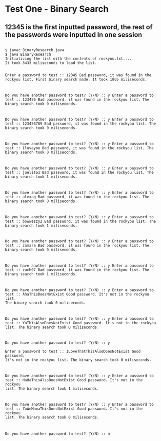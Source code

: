 # Test One - Binary Search
## 12345 is the first inputted password, the rest of the passwords were inputted in one session

<code>
$ javac BinaryResearch.java 
$ java BinaryResearch 
Initializing the list with the contents of rockyou.txt....
It took 8433 miliseconds to load the list.

Enter a password to test :: 12345
Bad password, it was found in the rockyou list.
First binary search made. It took 1865 miliseconds.

Do you have another password to test? (Y/N) :: y
Enter a password to test :: 123456
Bad password, it was found in the rockyou list.
The binary search took 0 miliseconds.

Do you have another password to test? (Y/N) :: y
Enter a password to test :: 123456789
Bad password, it was found in the rockyou list.
The binary search took 0 miliseconds.

Do you have another password to test? (Y/N) :: y
Enter a password to test :: Iloveyou
Bad password, it was found in the rockyou list.
The binary search took 0 miliseconds.

Do you have another password to test? (Y/N) :: y
Enter a password to test :: joelito1
Bad password, it was found in the rockyou list.
The binary search took 1 miliseconds.

Do you have another password to test? (Y/N) :: y
Enter a password to test :: alexag
Bad password, it was found in the rockyou list.
The binary search took 0 miliseconds.

Do you have another password to test? (Y/N) :: y
Enter a password to test :: bowwezzy2
Bad password, it was found in the rockyou list.
The binary search took 1 miliseconds.

Do you have another password to test? (Y/N) :: y
Enter a password to test :: zamara
Bad password, it was found in the rockyou list.
The binary search took 0 miliseconds.

Do you have another password to test? (Y/N) :: y
Enter a password to test :: zach07
Bad password, it was found in the rockyou list.
The binary search took 1 miliseconds.

Do you have another password to test? (Y/N) :: y
Enter a password to test :: AhaThisDoesNotExist
Good password. It's not in the rockyou list.
The binary search took 0 miliseconds.

Do you have another password to test? (Y/N) :: y
Enter a password to test :: YoThisAlsoDoesNotExist
Good password. It's not in the rockyou list.
The binary search took 0 miliseconds.

Do you have another password to test? (Y/N) :: y                            
Enter a password to test :: ILoveThatThisAlsoDoesNotExist
Good password. It's not in the rockyou list.
The binary search took 0 miliseconds.

Do you have another password to test? (Y/N) :: y
Enter a password to test :: HaHaThisAlsoDoesNotExist
Good password. It's not in the rockyou list.
The binary search took 1 miliseconds.

Do you have another password to test? (Y/N) :: y
Enter a password to test :: ZoWeMamaThisDoesNotExist
Good password. It's not in the rockyou list.
The binary search took 0 miliseconds.

Do you have another password to test? (Y/N) :: n
</code>
